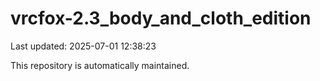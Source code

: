 # vrcfox-2.3_body_and_cloth_edition

Last updated: 2025-07-01 12:38:23

This repository is automatically maintained.
